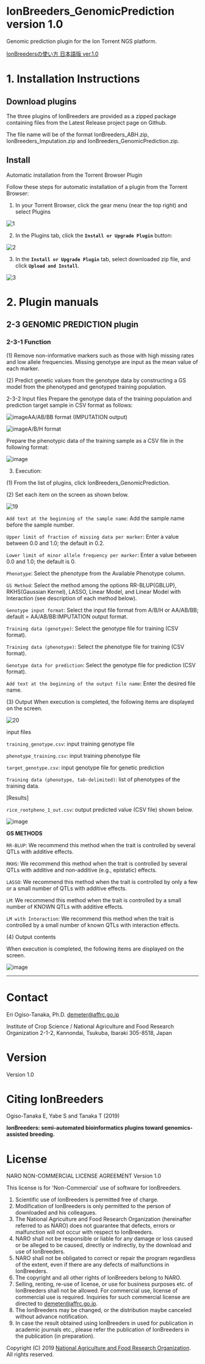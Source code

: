 # IonBreeders_GenomicPrediction version 1.0
Genomic prediction plugin for the Ion Torrent NGS platform.


[IonBreedersの使い方 日本語版 ver.1.0 ](https://github.com/DEMETER298/IonBreeders_GenomicPrediction/wiki)


# 1. Installation Instructions

## Download plugins
 
The three plugins of IonBreeders are provided as a zipped package containing files from the Latest Release project page on Github. 

The file name will be of the format IonBreeders_ABH.zip, IonBreeders_Imputation.zip and IonBreeders_GenomicPrediction.zip.

## Install

Automatic installation from the Torrent Browser Plugin

Follow these steps for automatic installation of a plugin from the Torrent Browser:
1.	In your Torrent Browser, click the gear menu (near the top right) and select Plugins

![1](https://user-images.githubusercontent.com/40309394/54818632-14aee380-4cdd-11e9-845c-7c7d8ac95a1f.png)
  
2.	In the Plugins tab, click the **`Install or Upgrade Plugin`** button: 

![2](https://user-images.githubusercontent.com/40309394/54819228-8fc4c980-4cde-11e9-92ba-1d4b64e70e64.png) 

3.	In the **`Install or Upgrade Plugin`** tab, select downloaded zip file, and click **`Upload and Install`**.  
 
![3](https://user-images.githubusercontent.com/40309394/54819317-e29e8100-4cde-11e9-91a8-3873b1263a93.png)



# 2. Plugin manuals
## 2-3 GENOMIC PREDICTION plugin
### 2-3-1 Function
(1)	Remove non-informative markers such as those with high missing rates and low allele frequencies. Missing genotype are input as the mean value of each marker.

(2)	Predict genetic values from the genotype data by constructing a GS model from the phenotyped and genotyped training population.

2-3-2 Input files
Prepare the genotype data of the training population and prediction target sample in CSV format as follows:

![image](https://user-images.githubusercontent.com/40309394/54862816-71fd7000-4d83-11e9-984d-ea21514f11e7.png)AA/AB/BB format (IMPUTATION output)   
  
![image](https://user-images.githubusercontent.com/40309394/54862819-7aee4180-4d83-11e9-938d-cd5c589c781f.png)A/B/H format 
      


Prepare the phenotypic data of the training sample as a CSV file in the following format:
 
![image](https://user-images.githubusercontent.com/40309394/54862840-dae4e800-4d83-11e9-993a-5d2cd9487b20.png)



3.	Execution:

(1)	From the list of plugins, click IonBreeders_GenomicPrediction.

(2)	Set each item on the screen as shown below.

![19](https://user-images.githubusercontent.com/40309394/54862789-0c10e880-4d83-11e9-936f-5eef2a78a383.png)

`Add text at the beginning of the sample name`: Add the sample name before the sample number.	

`Upper limit of fraction of missing data per marker`: Enter a value between 0.0 and 1.0; the default in 0.2.

`Lower limit of minor allele frequency per marker`: Enter a value between 0.0 and 1.0; the default is 0.

`Phenotype`: Select the phenotype from the Available Phenotype column.	

`GS Method`: Select the method among the options RR-BLUP(GBLUP), RKHS(Gaussian Kernel), LASSO, Linear Model, and Linear Model with Interaction (see description of each method below).

`Genotype input format`: Select the input file format from A/B/H or AA/AB/BB; default = AA/AB/BB:IMPUTATION output format.

`Training data (genotype)`: Select the genotype file for training (CSV format).	

`Training data (phenotype)`: Select the phenotype file for training (CSV format).		

`Genotype data for prediction`: Select the genotype file for prediction (CSV format).

`Add text at the beginning of the output file name`: Enter the desired file name.

(3)	Output
When execution is completed, the following items are displayed on the screen.

![20](https://user-images.githubusercontent.com/40309394/54862758-b2a8b980-4d82-11e9-8ba1-0bad5a15b6b6.png)
 
input files

`training_genotype.csv`: input training genotype file

`phenotype_training.csv`: input training phenotype file

`target_genotype.csv`: input genotype file for genetic prediction

`Training data (phenotype, tab-delimited)`: list of phenotypes of the training data.

[Results] 

`rice_rootpheno_1_out.csv`: output predicted value (CSV file) shown below.
 
![image](https://user-images.githubusercontent.com/40309394/54862745-77a68600-4d82-11e9-90a3-5431d575dfbf.png)

**GS METHODS**

`RR-BLUP`:
We recommend this method when the trait is controlled by several QTLs with additive effects.

`RKHS`:
We recommend this method when the trait is controlled by several QTLs with additive and non-additive (e.g., epistatic) effects.

`LASSO`: We recommend this method when the trait is controlled by only a few or a small number of QTLs with additive effects.

`LM`: We recommend this method when the trait is controlled by a small number of KNOWN QTLs with additive effects.

`LM with Interaction`:
We recommend this method when the trait is controlled by a small number of known QTLs with interaction effects.

(4)	Output contents

When execution is completed, the following items are displayed on the screen.
 
![image](https://user-images.githubusercontent.com/40309394/54862697-d7506180-4d81-11e9-94f9-f2fbdd9164d0.png)


***

# Contact
Eri Ogiso-Tanaka, Ph.D. demeter@affrc.go.jp

Institute of Crop Science / National Agriculture and Food Research Organization
2-1-2, Kannondai, Tsukuba, Ibaraki 305-8518, Japan

# Version
Version 1.0

# Citing IonBreeders
Ogiso-Tanaka E, Yabe S and Tanaka T (2019) 

**IonBreeders: semi-automated bioinformatics plugins toward genomics-assisted breeding.**

# License
NARO NON-COMMERCIAL LICENSE AGREEMENT Version 1.0

This license is for 'Non-Commercial' use of software for IonBreeders.

1. Scientific use of IonBreeders is permitted free of charge.
2. Modification of IonBreeders is only permitted to the person of downloaded and his colleagues.
3. The National Agriculture and Food Research Organization (hereinafter referred to as NARO) does not guarantee that defects, errors or malfunction will not occur with respect to IonBreeders.
4. NARO shall not be responsible or liable for any damage or loss caused or be alleged to be caused, directly or indirectly, by the download and use of IonBreeders.
5. NARO shall not be obligated to correct or repair the program regardless of the extent, even if there are any defects of malfunctions in IonBreeders.
6. The copyright and all other rights of IonBreeders belong to NARO.
7. Selling, renting, re-use of license, or use for business purposes etc. of IonBreeders shall not be allowed. For commercial use, license of commercial use is required. Inquiries for such commercial license are directed to demeter@affrc.go.jp.
8. The IonBreeders may be changed, or the distribution maybe canceled without advance notification.
9. In case the result obtained using IonBreeders in used for publication in academic journals etc., please refer the publication of IonBreeders in the publication (in preparation).


Copyright (C) 2019 [National Agriculture and Food Research Organization](https://www.naro.affrc.go.jp/english/index.html). All rights reserved.
